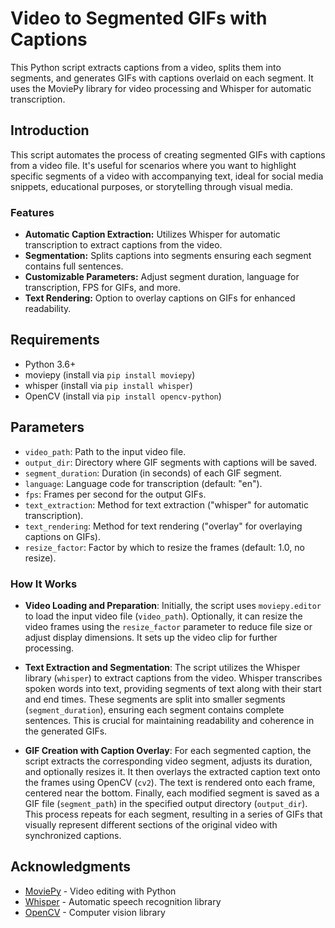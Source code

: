 # Video to Segmented GIFs with Captions

This Python script extracts captions from a video, splits them into segments, and generates GIFs with captions overlaid on each segment. It uses the MoviePy library for video processing and Whisper for automatic transcription.

## Introduction

This script automates the process of creating segmented GIFs with captions from a video file. It's useful for scenarios where you want to highlight specific segments of a video with accompanying text, ideal for social media snippets, educational purposes, or storytelling through visual media.

### Features

- **Automatic Caption Extraction:** Utilizes Whisper for automatic transcription to extract captions from the video.
- **Segmentation:** Splits captions into segments ensuring each segment contains full sentences.
- **Customizable Parameters:** Adjust segment duration, language for transcription, FPS for GIFs, and more.
- **Text Rendering:** Option to overlay captions on GIFs for enhanced readability.

## Requirements

- Python 3.6+
- moviepy (install via `pip install moviepy`)
- whisper (install via `pip install whisper`)
- OpenCV (install via `pip install opencv-python`)

## Parameters

- `video_path`: Path to the input video file.
- `output_dir`: Directory where GIF segments with captions will be saved.
- `segment_duration`: Duration (in seconds) of each GIF segment.
- `language`: Language code for transcription (default: "en").
- `fps`: Frames per second for the output GIFs.
- `text_extraction`: Method for text extraction ("whisper" for automatic transcription).
- `text_rendering`: Method for text rendering ("overlay" for overlaying captions on GIFs).
- `resize_factor`: Factor by which to resize the frames (default: 1.0, no resize).

### How It Works

- **Video Loading and Preparation**: Initially, the script uses `moviepy.editor` to load the input video file (`video_path`). Optionally, it can resize the video frames using the `resize_factor` parameter to reduce file size or adjust display dimensions. It sets up the video clip for further processing.

- **Text Extraction and Segmentation**: The script utilizes the Whisper library (`whisper`) to extract captions from the video. Whisper transcribes spoken words into text, providing segments of text along with their start and end times. These segments are split into smaller segments (`segment_duration`), ensuring each segment contains complete sentences. This is crucial for maintaining readability and coherence in the generated GIFs.

- **GIF Creation with Caption Overlay**: For each segmented caption, the script extracts the corresponding video segment, adjusts its duration, and optionally resizes it. It then overlays the extracted caption text onto the frames using OpenCV (`cv2`). The text is rendered onto each frame, centered near the bottom. Finally, each modified segment is saved as a GIF file (`segment_path`) in the specified output directory (`output_dir`). This process repeats for each segment, resulting in a series of GIFs that visually represent different sections of the original video with synchronized captions.

## Acknowledgments

- [MoviePy](https://github.com/Zulko/moviepy) - Video editing with Python
- [Whisper](https://github.com/CrowdCurio/whisper) - Automatic speech recognition library
- [OpenCV](https://opencv.org/) - Computer vision library
